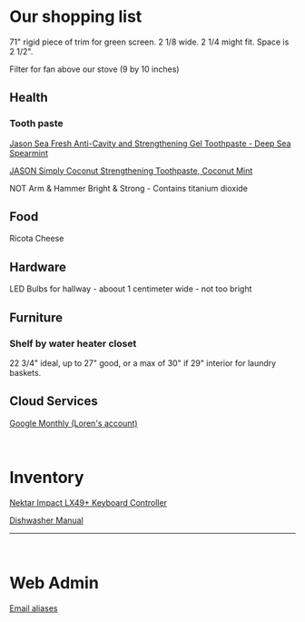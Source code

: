 # Our shopping list 

71" rigid piece of trim for green screen. 2 1/8 wide. 2 1/4 might fit. Space is 2 1/2".

Filter for fan above our stove (9 by 10 inches)  


## Health

### Tooth paste  

[Jason Sea Fresh Anti-Cavity and Strengthening Gel Toothpaste - Deep Sea Spearmint](https://www.amazon.com/Jason-Fresh-Anti-Cavity-Strengthening-Toothpaste/dp/B00J7G0HLA/ref=sr_1_2?dchild=1&keywords=JASON+Spearmint+Deep+Sea+anti-cavity&qid=1596992472&s=beauty&sr=1-2)

[JASON Simply Coconut Strengthening Toothpaste, Coconut Mint](https://www.amazon.com/gp/product/B074D96PLL/ref=ox_sc_act_title_2?smid=ATVPDKIKX0DER&psc=1)

NOT Arm & Hammer Bright & Strong - Contains titanium dioxide  

## Food

Ricota Cheese  


## Hardware  

LED Bulbs for hallway - aboout 1 centimeter wide - not too bright

## Furniture

### Shelf by water heater closet  
22 3/4" ideal, up to 27" good, or a max of 30" if 29" interior for laundry baskets.  

## Cloud Services

[Google Monthly (Loren's account)](https://console.cloud.google.com/billing/017EC7-2CC5B8-9ED176/history?organizationId=612484903596)  

<br>

# Inventory

[Nektar Impact LX49+ Keyboard Controller](https://smile.amazon.com/Controlador-teclado-Nektar-IMPACT-LX49/dp/B01HZWL64O/ref=pb_allspark_session_sims_desktop_267_4)

[Dishwasher Manual](https://downloadcenter.samsung.com/content/UM/201504/20150413184925371/DW80H994_DD68-00164A-03_EN_MES.pdf)
<!--
Sorta works
Drain plug for kitchen sink - no holes.  (4.5 inches over 3.5 inch hole.)  
-->

<hr><br>

# Web Admin

[Email aliases](https://admin.google.com/ac/users/2nusc190wm6dap/profile)